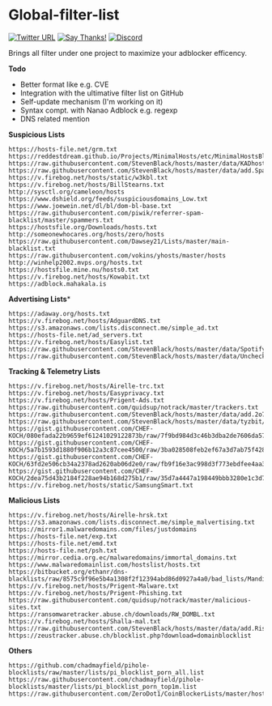 # Global-filter-list

[![Twitter URL](https://img.shields.io/twitter/url/https/twitter.com/fold_left.svg?style=social&label=Follow%20%40CHEF-KOCH)](https://twitter.com/FZeven)
[![Say Thanks!](https://img.shields.io/badge/Say%20Thanks-!-1EAEDB.svg)](https://saythanks.io/to/CHEF-KOCH)
[![Discord](https://discordapp.com/api/guilds/204394292519632897/widget.png)](https://discord.me/NVinside)

Brings all filter under one project to maximize your adblocker efficency. 


**Todo**

* Better format like e.g. CVE
* Integration with the ultimative filter list on GitHub
* Self-update mechanism (I'm working on it) 
* Syntax compt. with Nanao Adblock e.g. regexp 
* DNS related mention

**Suspicious Lists**

    https://hosts-file.net/grm.txt
    https://reddestdream.github.io/Projects/MinimalHosts/etc/MinimalHostsBlocker/minimalhosts
    https://raw.githubusercontent.com/StevenBlack/hosts/master/data/KADhosts/hosts
    https://raw.githubusercontent.com/StevenBlack/hosts/master/data/add.Spam/hosts
    https://v.firebog.net/hosts/static/w3kbl.txt
    https://v.firebog.net/hosts/BillStearns.txt
    http://sysctl.org/cameleon/hosts
    https://www.dshield.org/feeds/suspiciousdomains_Low.txt
    https://www.joewein.net/dl/bl/dom-bl-base.txt
    https://raw.githubusercontent.com/piwik/referrer-spam-blacklist/master/spammers.txt
    https://hostsfile.org/Downloads/hosts.txt
    http://someonewhocares.org/hosts/zero/hosts
    https://raw.githubusercontent.com/Dawsey21/Lists/master/main-blacklist.txt
    https://raw.githubusercontent.com/vokins/yhosts/master/hosts
    http://winhelp2002.mvps.org/hosts.txt
    https://hostsfile.mine.nu/hosts0.txt
    https://v.firebog.net/hosts/Kowabit.txt
    https://adblock.mahakala.is

**Advertising Lists***

    https://adaway.org/hosts.txt
    https://v.firebog.net/hosts/AdguardDNS.txt
    https://s3.amazonaws.com/lists.disconnect.me/simple_ad.txt
    https://hosts-file.net/ad_servers.txt
    https://v.firebog.net/hosts/Easylist.txt
    https://raw.githubusercontent.com/StevenBlack/hosts/master/data/SpotifyAds/hosts
    https://raw.githubusercontent.com/StevenBlack/hosts/master/data/UncheckyAds/hosts

**Tracking & Telemetry Lists**

    https://v.firebog.net/hosts/Airelle-trc.txt
    https://v.firebog.net/hosts/Easyprivacy.txt
    https://v.firebog.net/hosts/Prigent-Ads.txt
    https://raw.githubusercontent.com/quidsup/notrack/master/trackers.txt
    https://raw.githubusercontent.com/StevenBlack/hosts/master/data/add.2o7Net/hosts
    https://raw.githubusercontent.com/StevenBlack/hosts/master/data/tyzbit/hosts
    https://gist.githubusercontent.com/CHEF-KOCH/080efada22b9659ef61241029122873b/raw/7f9bd984d3c46b3dba2de7606da579bc0ac6780c/Canvas%2520Font%2520Fingerprinting%2520pages%2520%255B2017%2520Edition%255D
    https://gist.githubusercontent.com/CHEF-KOCH/5a7b1593d1880f906b12a3c87cee4500/raw/3ba028508feb2ef67a3d7ab75f428fd284223e8b/WebRTC%2520tracking%2520list%2520%255B2017%2520Edition%255D.txt
    https://gist.githubusercontent.com/CHEF-KOCH/63fd2e506cb34a2378ad2620ab06d2e0/raw/fb9f16e3ac998d3f773ebdfee4aa3bfd10a5d763/Audio%2520fingerprint%2520pages%2520%255B2017%2520Edition.exe
    https://gist.githubusercontent.com/CHEF-KOCH/2dea75d43b2184f228ae94b168d275b1/raw/35d7a4447a198449bbb3280e1c3d7a57517350de/Canvas%2520fingerprinting%2520pages%2520%255B2017%2520Edition%255D.exe
    https://v.firebog.net/hosts/static/SamsungSmart.txt

**Malicious Lists**

    https://v.firebog.net/hosts/Airelle-hrsk.txt
    https://s3.amazonaws.com/lists.disconnect.me/simple_malvertising.txt
    https://mirror1.malwaredomains.com/files/justdomains
    https://hosts-file.net/exp.txt
    https://hosts-file.net/emd.txt
    https://hosts-file.net/psh.txt
    https://mirror.cedia.org.ec/malwaredomains/immortal_domains.txt
    https://www.malwaredomainlist.com/hostslist/hosts.txt
    https://bitbucket.org/ethanr/dns-blacklists/raw/8575c9f96e5b4a1308f2f12394abd86d0927a4a0/bad_lists/Mandiant_APT1_Report_Appendix_D.txt
    https://v.firebog.net/hosts/Prigent-Malware.txt
    https://v.firebog.net/hosts/Prigent-Phishing.txt
    https://raw.githubusercontent.com/quidsup/notrack/master/malicious-sites.txt
    https://ransomwaretracker.abuse.ch/downloads/RW_DOMBL.txt
    https://v.firebog.net/hosts/Shalla-mal.txt
    https://raw.githubusercontent.com/StevenBlack/hosts/master/data/add.Risk/hosts
    https://zeustracker.abuse.ch/blocklist.php?download=domainblocklist

**Others**

    https://github.com/chadmayfield/pihole-blocklists/raw/master/lists/pi_blocklist_porn_all.list
    https://raw.githubusercontent.com/chadmayfield/pihole-blocklists/master/lists/pi_blocklist_porn_top1m.list
    https://raw.githubusercontent.com/ZeroDot1/CoinBlockerLists/master/hosts
